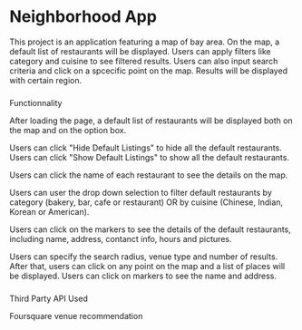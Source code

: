 Neighborhood App
=============

This project is an application featuring a map of bay area. On the map, a default list of restaurants  will be displayed. Users can apply filters like category and cuisine to see filtered results. Users can also input search criteria and click on a spcecific point on the map. Results will be displayed with certain region.

###
Functionnality

After loading the page, a default list of restaurants will be displayed both on the map and on the option box.


Users can click "Hide Default Listings" to hide all the default restaurants.
Users can click "Show Default Listings" to show all the default restaurants.

Users can click the name of each restaurant to see the details on the map. 

Users can user the drop down selection to filter default restaurants by category (bakery, bar, cafe or restaurant) OR by cuisine (Chinese, Indian, Korean or American).

Users can click on the markers to see the details of the default restaurants, including name, address, contanct info, hours and pictures. 

Users can specify the search radius, venue type and number of results. After that, users can click on any point on the map and a list of places will be displayed. Users can click on markers to see the name and address.


###
Third Party API Used

Foursquare venue recommendation  